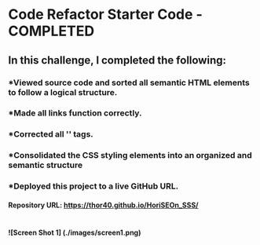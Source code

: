 # Code Refactor Starter Code - COMPLETED

## In this challenge, I completed the following:
### *Viewed source code and sorted all semantic HTML elements to follow a logical structure.
### *Made all links function correctly.
### *Corrected all '<alt>' tags.
### *Consolidated the CSS styling elements into an organized and semantic structure
### *Deployed this project to a live GitHub URL.
#### __Repository URL__: https://thor40.github.io/HoriSEOn_SSS/
#### <img scr="./assets/images/screen1.png">
#### ![Screen Shot 1] (./images/screen1.png)